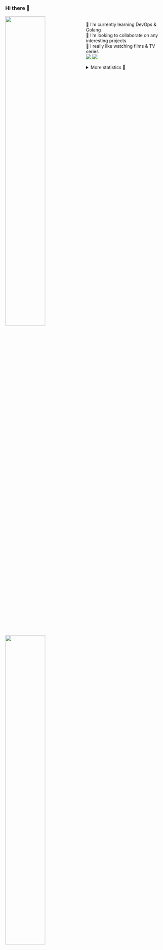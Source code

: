 ### Hi there 👋


[<img align="left" width="50%" src="https://github-readme-stats.vercel.app/api?username=rufusnufus&hide=issues&show_icons=true&count_private=true&theme=transparent&title_color=FF6F40&text_color=FBF9F8&icon_color=F48242&hide_border=true&hide_title=true#gh-dark-mode-only">](https://metrics.lecoq.io/rufusnufus#gh-dark-mode-only)
[<img align="left" width="50%" src="https://github-readme-stats.vercel.app/api?username=rufusnufus&hide=issues&show_icons=true&count_private=true&theme=transparent&title_color=FF6533&text_color=4D4644&icon_color=FF8038&hide_border=true&hide_title=true#gh-light-mode-only">](https://metrics.lecoq.io/rufusnufus#gh-light-mode-only)

<p>
  <br>
  🌱 I’m currently learning DevOps & Golang</br>
  👯 I’m looking to collaborate on any interesting projects</br>
  🎥 I really like watching films & TV series</br>
  <a href="https://linkedin.com/in/rufusnufus"><img src="https://img.shields.io/badge/linkedin-0077B5.svg?style=for-the-badge&logo=linkedin&logoColor=white"/></a>
  <a href="https://t.me/rufusnufus"><img src="https://img.shields.io/badge/-telegram-black?style=for-the-badge&color=blue&logo=telegram"/></a>
</p>

<p text-align="left">
<details>
  <summary>More statistics 👀</summary><br/>

<!--START_SECTION:waka-->
![Code Time](http://img.shields.io/badge/Code%20Time-487%20hrs%205%20mins-blue)

![Profile Views](http://img.shields.io/badge/Profile%20Views-0-blue)

**I'm an Early 🐤** 

```text
🌞 Morning                8469 commits        █████░░░░░░░░░░░░░░░░░░░░   21.81 % 
🌆 Daytime                22648 commits       ███████████████░░░░░░░░░░   58.31 % 
🌃 Evening                6871 commits        ████░░░░░░░░░░░░░░░░░░░░░   17.69 % 
🌙 Night                  851 commits         █░░░░░░░░░░░░░░░░░░░░░░░░   02.19 % 
```
📅 **I'm Most Productive on Monday** 

```text
Monday                   7920 commits        █████░░░░░░░░░░░░░░░░░░░░   20.39 % 
Tuesday                  7413 commits        █████░░░░░░░░░░░░░░░░░░░░   19.09 % 
Wednesday                7739 commits        █████░░░░░░░░░░░░░░░░░░░░   19.93 % 
Thursday                 7333 commits        █████░░░░░░░░░░░░░░░░░░░░   18.88 % 
Friday                   6899 commits        ████░░░░░░░░░░░░░░░░░░░░░   17.76 % 
Saturday                 673 commits         ░░░░░░░░░░░░░░░░░░░░░░░░░   01.73 % 
Sunday                   862 commits         █░░░░░░░░░░░░░░░░░░░░░░░░   02.22 % 
```


📊 **This Week I Spent My Time On** 

```text
💬 Programming Languages: 
HCL                      1 hr 43 mins        ██████████░░░░░░░░░░░░░░░   41.90 % 
Other                    1 hr 25 mins        █████████░░░░░░░░░░░░░░░░   34.44 % 
Terraform                57 mins             ██████░░░░░░░░░░░░░░░░░░░   23.44 % 
YAML                     0 secs              ░░░░░░░░░░░░░░░░░░░░░░░░░   00.16 % 
Jinja2                   0 secs              ░░░░░░░░░░░░░░░░░░░░░░░░░   00.07 % 

🔥 Editors: 
VS Code                  2 hrs 42 mins       ████████████████░░░░░░░░░   65.56 % 
iTerm2                   1 hr 25 mins        █████████░░░░░░░░░░░░░░░░   34.44 % 
```

**I Mostly Code in Java** 

```text
Python                   14 repos            ██░░░░░░░░░░░░░░░░░░░░░░░   10.00 % 
Smarty                   11 repos            ██░░░░░░░░░░░░░░░░░░░░░░░   07.86 % 
HCL                      7 repos             █░░░░░░░░░░░░░░░░░░░░░░░░   05.00 % 
Kotlin                   5 repos             █░░░░░░░░░░░░░░░░░░░░░░░░   03.57 % 
HTML                     5 repos             █░░░░░░░░░░░░░░░░░░░░░░░░   03.57 % 
```




 Last Updated on 29/10/2023 01:00:19 UTC
<!--END_SECTION:waka-->

</details>
</p>
